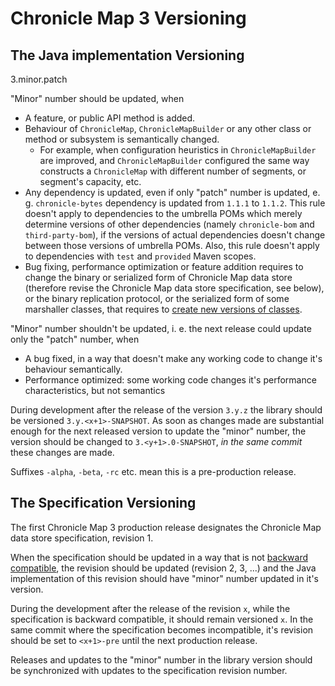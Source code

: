 # Chronicle Map 3 Versioning

## The Java implementation Versioning

3.minor.patch

"Minor" number should be updated, when

 - A feature, or public API method is added.
 - Behaviour of `ChronicleMap`, `ChronicleMapBuilder` or any other class or method or subsystem
 is semantically changed.
   - For example, when configuration heuristics in `ChronicleMapBuilder` are improved, and
   `ChronicleMapBuilder` configured the same way constructs a `ChronicleMap` with different
   number of segments, or segment's capacity, etc.
 - Any dependency is updated, even if only "patch" number is updated, e. g. `chronicle-bytes`
 dependency is updated from `1.1.1` to `1.1.2`. This rule doesn't apply to dependencies to the
 umbrella POMs which merely determine versions of other dependencies (namely `chronicle-bom` and
 `third-party-bom`), if the versions of actual dependencies doesn't change between those versions
 of umbrella POMs. Also, this rule doesn't apply to dependencies with `test` and `provided` Maven
 scopes.
 - Bug fixing, performance optimization or feature addition requires to change the binary or
 serialized form of Chronicle Map data store (therefore revise the Chronicle Map data store
 specification, see below), or the binary replication protocol, or the serialized form of some
 marshaller classes, that requires to [create new versions of classes](compatibility.md).

"Minor" number shouldn't be updated, i. e. the next release could update only the "patch" number,
when

 - A bug fixed, in a way that doesn't make any working code to change it's behaviour semantically.
 - Performance optimized: some working code changes it's performance characteristics,
 but not semantics

During development after the release of the version `3.y.z` the library should be versioned
`3.y.<x+1>-SNAPSHOT`. As soon as changes made are substantial enough for the next released version
to update the "minor" number, the version should be changed to `3.<y+1>.0-SNAPSHOT`, *in the same
commit* these changes are made.

Suffixes `-alpha`, `-beta`, `-rc` etc. mean this is a pre-production release.

## The Specification Versioning

The first Chronicle Map 3 production release designates the Chronicle Map data store specification,
revision 1.

When the specification should be updated in a way that is not [backward compatible](
compatibility.md#the-specification-compatibility), the revision should be updated (revision 2, 3,
...) and the Java implementation of this revision should have "minor" number updated in it's
version.

During the development after the release of the revision `x`, while the specification is backward
compatible, it should remain versioned `x`. In the same commit where the specification becomes
incompatible, it's revision should be set to `<x+1>-pre` until the next production release.

Releases and updates to the "minor" number in the library version should be synchronized with
updates to the specification revision number.
